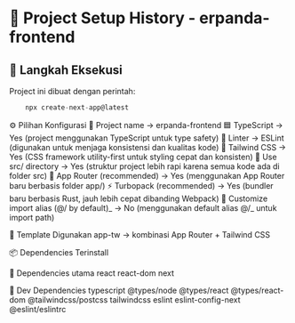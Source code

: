 # 📘 Project Setup History - erpanda-frontend

## 🚀 Langkah Eksekusi

Project ini dibuat dengan perintah:

```ts
    npx create-next-app@latest
```

⚙️ Pilihan Konfigurasi
📛 Project name → erpanda-frontend
🟦 TypeScript → Yes (project menggunakan TypeScript untuk type safety)
🧹 Linter → ESLint (digunakan untuk menjaga konsistensi dan kualitas kode)
🎨 Tailwind CSS → Yes (CSS framework utility-first untuk styling cepat dan konsisten)
📂 Use src/ directory → Yes (struktur project lebih rapi karena semua kode ada di folder src)
📑 App Router (recommended) → Yes (menggunakan App Router baru berbasis folder app/)
⚡ Turbopack (recommended) → Yes (bundler baru berbasis Rust, jauh lebih cepat dibanding Webpack)
🔗 Customize import alias (@/ by default)_ → No (menggunakan default alias @/_ untuk import path)

🧩 Template Digunakan
app-tw → kombinasi App Router + Tailwind CSS

📦 Dependencies Terinstall

🔹 Dependencies utama
react
react-dom
next

🔧 Dev Dependencies
typescript
@types/node
@types/react
@types/react-dom
@tailwindcss/postcss
tailwindcss
eslint
eslint-config-next
@eslint/eslintrc
